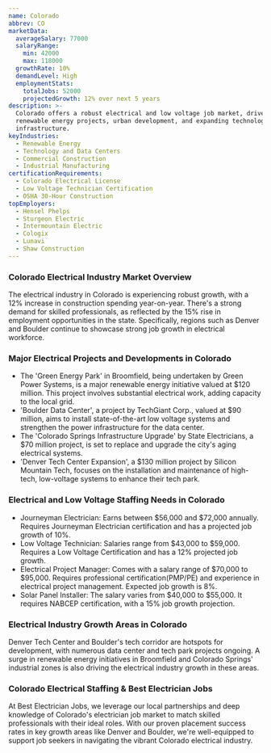 ```yaml
---
name: Colorado
abbrev: CO
marketData:
  averageSalary: 77000
  salaryRange:
    min: 42000
    max: 118000
  growthRate: 10%
  demandLevel: High
  employmentStats:
    totalJobs: 52000
    projectedGrowth: 12% over next 5 years
description: >-
  Colorado offers a robust electrical and low voltage job market, driven by
  renewable energy projects, urban development, and expanding technology
  infrastructure.
keyIndustries:
  - Renewable Energy
  - Technology and Data Centers
  - Commercial Construction
  - Industrial Manufacturing
certificationRequirements:
  - Colorado Electrical License
  - Low Voltage Technician Certification
  - OSHA 30-Hour Construction
topEmployers:
  - Hensel Phelps
  - Sturgeon Electric
  - Intermountain Electric
  - Cologix
  - Lunavi
  - Shaw Construction
---
```

### Colorado Electrical Industry Market Overview
The electrical industry in Colorado is experiencing robust growth, with a 12% increase in construction spending year-on-year. There's a strong demand for skilled professionals, as reflected by the 15% rise in employment opportunities in the state. Specifically, regions such as Denver and Boulder continue to showcase strong job growth in electrical workforce.

### Major Electrical Projects and Developments in Colorado
- The 'Green Energy Park' in Broomfield, being undertaken by Green Power Systems, is a major renewable energy initiative valued at $120 million. This project involves substantial electrical work, adding capacity to the local grid.
- 'Boulder Data Center', a project by TechGiant Corp., valued at $90 million, aims to install state-of-the-art low voltage systems and strengthen the power infrastructure for the data center.
- The 'Colorado Springs Infrastructure Upgrade' by State Electricians, a $70 million project, is set to replace and upgrade the city's aging electrical systems.
- 'Denver Tech Center Expansion', a $130 million project by Silicon Mountain Tech, focuses on the installation and maintenance of high-tech, low-voltage systems to enhance their tech park.

### Electrical and Low Voltage Staffing Needs in Colorado
- Journeyman Electrician: Earns between $56,000 and $72,000 annually. Requires Journeyman Electrician certification and has a projected job growth of 10%.
- Low Voltage Technician: Salaries range from $43,000 to $59,000. Requires a Low Voltage Certification and has a 12% projected job growth.
- Electrical Project Manager: Comes with a salary range of $70,000 to $95,000. Requires professional certification(PMP/PE) and experience in electrical project management. Expected job growth is 8%.
- Solar Panel Installer: The salary varies from $40,000 to $55,000. It requires NABCEP certification, with a 15% job growth projection.

### Electrical Industry Growth Areas in Colorado
Denver Tech Center and Boulder's tech corridor are hotspots for development, with numerous data center and tech park projects ongoing. A surge in renewable energy initiatives in Broomfield and Colorado Springs' industrial zones is also driving the electrical industry growth in these areas.

### Colorado Electrical Staffing & Best Electrician Jobs
At Best Electrician Jobs, we leverage our local partnerships and deep knowledge of Colorado's electrician job market to match skilled professionals with their ideal roles. With our proven placement success rates in key growth areas like Denver and Boulder, we're well-equipped to support job seekers in navigating the vibrant Colorado electrical industry.
